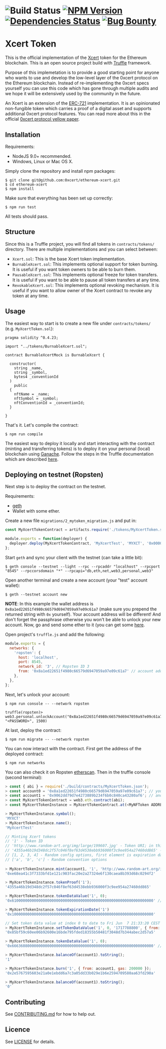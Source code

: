 # ![Build Status](https://travis-ci.org/0xcert/ethereum-xcert.svg?branch=master)&nbsp;[![NPM Version](https://badge.fury.io/js/@0xcert%2Fethereum-xcert.svg)](https://badge.fury.io/js/0xcert%2Fethereum-xcert)&nbsp;[![Dependencies Status](https://david-dm.org/0xcert/ethereum-xcert.svg)](https://david-dm.org/0xcert/ethereum-xcert)&nbsp;[![Bug Bounty](https://img.shields.io/badge/bounty-pending-2930e8.svg)](https://github.com/0xcert/ethereum-xcert/issues)

# Xcert Token

This is the official implementation of the [Xcert](https://github.com/0xcert/0xcert/blob/981f05ffd366d085967bf99a6d24613e63e1c88e/specs/2.md) token for the Ethereum blockchain. This is an open source project build with [Truffle](http://truffleframework.com) framework.

Purpose of this implemetation is to provide a good starting point for anyone who wants to use and develop the low-level layer of the 0xcert protocol on the Ethereum blockchain. Instead of re-implementing the 0xcert specs yourself you can use this code which has gone through multiple audits and we hope it will be extensively used by the community in the future.

An Xcert is an extension of the [ERC-721](https://github.com/0xcert/ethereum-erc721/) implementation. It is an opinionated non-fungible token which carries a proof of a digital asset and supports additional 0xcert protocol features. You can read more about this in the official [0xcert protocol yellow paper](https://github.com/0xcert/whitepaper/blob/master/dist/0xcert-protocol.pdf).

## Installation

Requirements:
- NodeJS 9.0+ recommended.
- Windows, Linux or Mac OS X.

Simply clone the repository and install npm packages:

```
$ git clone git@github.com:0xcert/ethereum-xcert.git
$ cd ethereum-xcert
$ npm install
```

Make sure that everything has been set up correctly:

```
$ npm run test
```

All tests should pass.

## Structure

Since this is a Truffle project, you will find all tokens in `contracts/tokens/` directory. There are multiple implementations and you can select between:
- `Xcert.sol`: This is the base Xcert token implementation.
- `BurnableXcert.sol`: This implements optional support for token burning. It is useful if you want token owners to be able to burn them.
- `PausableXcert.sol`: This implements optional freeze for token transfers. It is useful if you want to be able to pause all token transfers at any time.
- `RevokableXcert.sol`: This implements optional revoking mechanism. It is useful if you want to allow owner of the Xcert contract to revoke any token at any time.

## Usage

The easiest way to start is to create a new file under `contracts/tokens/` (e.g. `MyXcertToken.sol`):

```sol
pragma solidity ^0.4.23;

import "../tokens/BurnableXcert.sol";

contract BurnableXcertMock is BurnableXcert {

  constructor(
    string _name,
    string _symbol,
    bytes4 _conventionId
  )
    public
  {
    nftName = _name;
    nftSymbol = _symbol;
    nftConventionId = _conventionId;
  }

}
```

That's it. Let's compile the contract:

```
$ npm run compile
```

The easiest way to deploy it locally and start interacting with the contract (minting and transferring tokens) is to deploy it on your personal (local) blockchain using [Ganache](http://truffleframework.com/ganache/). Follow the steps in the Truffle documentation which are described [here](http://truffleframework.com/docs/getting_started/project#alternative-migrating-with-ganache).

## Deploying on testnet (Ropsten)

Next step is to deploy the contract on the testnet.

Requirements:
- [geth](https://geth.ethereum.org/downloads/)
- Wallet with some ether.

Create a new file `migrations/2_mytoken_migration.js` and put in:

```js 
const MyXcertTokenContract = artifacts.require('./tokens/MyXcertToken.sol');

module.exports = function(deployer) {
  deployer.deploy(MyXcertTokenContract, 'MyXcertTest', 'MYXCT', '0x00000000');
};
```

Start `geth` and sync your client with the testnet (can take a little bit):

```
$ geth console --testnet --light --rpc --rpcaddr "localhost" --rpcport "8545" --rpccorsdomain "*" --rpcapi="db,eth,net,web3,personal,web3"
```

Open another terminal and create a new account (your "test" account wallet):

```
$ geth --testnet account new
```

**NOTE**: In this example the wallet address is  `0x8a1ed22651f4980c66579d6947059a97e09c61a7` (make sure you prepend the returned string with `0x` yourself). Your account address will be different! And don't forget the passphrase otherwise you won't be able to unlock your new account. Now, go and send some ether to it (you can get some [here](https://faucet.metamask.io/).

Open project's `truffle.js` and add the following:

```js
module.exports = {
  networks: {
    'ropsten': {
      host: 'localhost',
      port: 8545,
      network_id: '3', // Ropsten ID 3
      from: '0x8a1ed22651f4980c66579d6947059a97e09c61a7' // account address from which to deploy
    },
  },
};
```

Next, let's unlock your account:

```
$ npm run console -- --network ropsten
```

```
truffle(ropsten)> web3.personal.unlockAccount("0x8a1ed22651f4980c66579d6947059a97e09c61a7", "<PASSWORD>", 1500)
```

At last, deploy the contract:

```
$ npm run migrate -- --network ropsten
```

You can now interact with the contract. First get the address of the deployed contract:

```
$ npm run networks
```

You can also check it on Ropsten [etherscan](https://ropsten.etherscan.io/address/0x339cb3e015d2eb2b7156f01dc960c79708f02d3b). Then in the truffle console (second terminal):

```js
> const { abi } = require('./build/contracts/MyXcertToken.json');
> const account0 = '0x8a1ed22651f4980c66579d6947059a97e09c61a7'; // your unlocked account
> const account1 = '0x9062dd79d7e4273889b234f6b0c840ca43280af6'; // another account (you can create it)
> const MyXcertTokenContract = web3.eth.contract(abi);
> const MyXcertTokenInstance = MyXcertTokenContract.at(<MyNFToken ADDRESS>);

> MyXcertTokenInstance.symbol();
'MYXCT'
> MyXcertTokenInstance.name();
'MyXcertTest'

// Minting Xcert tokens
// '1' - Token ID
// 'http://www.random-art.org/img/large/199607.jpg' - Token URI; in this case to the picture generated from proof
// '4355a46b19d348dc2f57c046f8ef63d4538ebb936000f3c9ee954a27460dd865' - Token proof, calculated as sha256('1').
// [1, 2, 3, 4] - Random config options, first element is expiration date and thus currently set to Thu Jan  1 01:00:01 CET 1970 :).
// ['a', 'b', 'c'] - Random convention options
 
> MyXcertTokenInstance.mint(account1, '1', 'http://www.random-art.org/img/large/199607.jpg', '4355a46b19d348dc2f57c046f8ef63d4538ebb936000f3c9ee954a27460dd865', [1, 2, 3, 4], ['a', 'b', 'c'], { from: account0, gas: 2000000 });
'0xe68ea41c3f7333bfd1e121c903fac20e2a27324e6f130caea8b393d68c0294f2'

> MyXcertTokenInstance.tokenProof('1');
'4355a46b19d348dc2f57c046f8ef63d4538ebb936000f3c9ee954a27460dd865'

> MyXcertTokenInstance.tokenDataValue('1', 0);
'0x6100000000000000000000000000000000000000000000000000000000000000' // This is 'a'

> MyXcertTokenInstance.tokenExpirationDate('1')
'0x1000000000000000000000000000000000000000000000000000000000000000'

// Set token data value at index 0 to date to Fri Jun  7 21:33:20 CEST 2024
> MyXcertTokenInstance.setTokenDataValue('1', 0, '1717788800', { from: account0 });
'0x85bf59c60ee06b92600e16bde795fded18355b50481f3048d7b344abec2d57a5'

> MyXcertTokenInstance.tokenDataValue('1', 0);
'0x6663608000000000000000000000000000000000000000000000000000000000' // hex value of 1717788800

> MyXcertTokenInstance.balanceOf(account1).toString();
'1'

> MyXcertTokenInstance.burn('1', { from: account1, gas: 200000 });
'0x2e5767595603e21a0e1ebdd6a7c3a05dd33b029e1b6e2594709580aa63fd290a'

> MyXcertTokenInstance.balanceOf(account1).toString();
'0'
```

## Contributing

See [CONTRIBUTING.md](./CONTRIBUTING.md) for how to help out.

## Licence

See [LICENSE](./LICENSE) for details.
